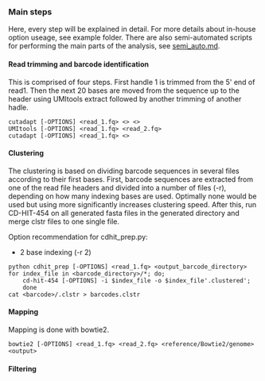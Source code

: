### Main steps
Here, every step will be explained in detail. For more details about in-house option useage, see example folder. There
are also semi-automated scripts for performing the main parts of the analysis, see [semi_auto.md](https://github.com/FrickTobias/WGH_Analysis/blob/master/step-by-step/semi_automated.md).

#### Read trimming and barcode identification
This is comprised of four steps. First handle 1 is trimmed from the 5' end of read1. Then the next 20 bases are moved 
from the sequence up to the header using UMItools extract followed by another trimming of another hadle.

```
cutadapt [-OPTIONS] <read_1.fq> <> <>
UMItools [-OPTIONS] <read_1.fq> <read_2.fq>
cutadapt [-OPTIONS] <read_1.fq> <>
```

#### Clustering
The clustering is based on dividing barcode sequences in several files according to their first bases. First, 
barcode sequences are extracted from one of the read file headers and divided into a number of files (-r), 
depending on how many indexing bases are used. Optimally none would be used but using more significantly increases 
clustering speed. After this, run CD-HIT-454 on all generated fasta files in the generated directory and merge clstr
files to one single file.

Option recommendation for cdhit_prep.py:

   - 2 base indexing (-r 2)

```
python cdhit_prep [-OPTIONS] <read_1.fq> <output_barcode_directory>
for index_file in <barcode_directory>/*; do;
    cd-hit-454 [-OPTIONS] -i $index_file -o $index_file'.clustered'; 
    done
cat <barcode>/.clstr > barcodes.clstr
```

#### Mapping

Mapping is done with bowtie2.

```
bowtie2 [-OPTIONS] <read_1.fq> <read_2.fq> <reference/Bowtie2/genome> <output>
```

#### Filtering

